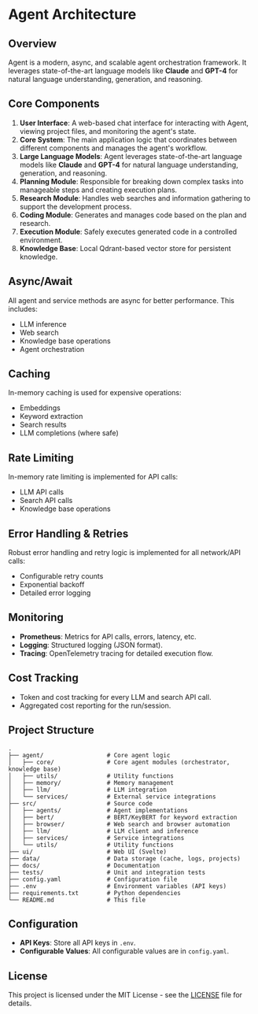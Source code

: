 # Agent Architecture

## Overview

Agent is a modern, async, and scalable agent orchestration framework. It leverages state-of-the-art language models like **Claude** and **GPT-4** for natural language understanding, generation, and reasoning.

## Core Components

1. **User Interface**: A web-based chat interface for interacting with Agent, viewing project files, and monitoring the agent's state.
2. **Core System**: The main application logic that coordinates between different components and manages the agent's workflow.
3. **Large Language Models**: Agent leverages state-of-the-art language models like **Claude** and **GPT-4** for natural language understanding, generation, and reasoning.
4. **Planning Module**: Responsible for breaking down complex tasks into manageable steps and creating execution plans.
5. **Research Module**: Handles web searches and information gathering to support the development process.
6. **Coding Module**: Generates and manages code based on the plan and research.
7. **Execution Module**: Safely executes generated code in a controlled environment.
8. **Knowledge Base**: Local Qdrant-based vector store for persistent knowledge.

## Async/Await

All agent and service methods are async for better performance. This includes:
- LLM inference
- Web search
- Knowledge base operations
- Agent orchestration

## Caching

In-memory caching is used for expensive operations:
- Embeddings
- Keyword extraction
- Search results
- LLM completions (where safe)

## Rate Limiting

In-memory rate limiting is implemented for API calls:
- LLM API calls
- Search API calls
- Knowledge base operations

## Error Handling & Retries

Robust error handling and retry logic is implemented for all network/API calls:
- Configurable retry counts
- Exponential backoff
- Detailed error logging

## Monitoring

- **Prometheus**: Metrics for API calls, errors, latency, etc.
- **Logging**: Structured logging (JSON format).
- **Tracing**: OpenTelemetry tracing for detailed execution flow.

## Cost Tracking

- Token and cost tracking for every LLM and search API call.
- Aggregated cost reporting for the run/session.

## Project Structure

```
.
├── agent/                  # Core agent logic
│   ├── core/               # Core agent modules (orchestrator, knowledge base)
│   ├── utils/              # Utility functions
│   ├── memory/             # Memory management
│   ├── llm/                # LLM integration
│   └── services/           # External service integrations
├── src/                    # Source code
│   ├── agents/             # Agent implementations
│   ├── bert/               # BERT/KeyBERT for keyword extraction
│   ├── browser/            # Web search and browser automation
│   ├── llm/                # LLM client and inference
│   ├── services/           # Service integrations
│   └── utils/              # Utility functions
├── ui/                     # Web UI (Svelte)
├── data/                   # Data storage (cache, logs, projects)
├── docs/                   # Documentation
├── tests/                  # Unit and integration tests
├── config.yaml             # Configuration file
├── .env                    # Environment variables (API keys)
├── requirements.txt        # Python dependencies
└── README.md               # This file
```

## Configuration

- **API Keys**: Store all API keys in `.env`.
- **Configurable Values**: All configurable values are in `config.yaml`.

## License

This project is licensed under the MIT License - see the [LICENSE](LICENSE) file for details.
